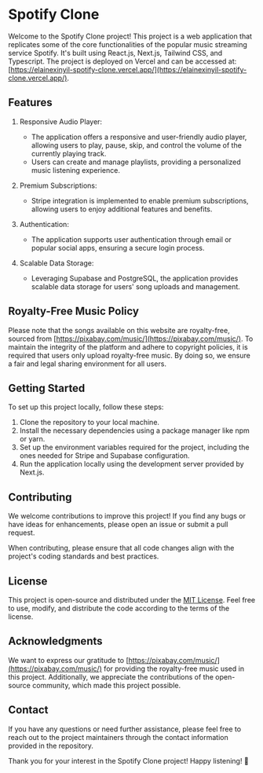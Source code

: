 # Spotify Clone

Welcome to the Spotify Clone project! This project is a web application that replicates some of the core functionalities of the popular music streaming service Spotify. It's built using React.js, Next.js, Tailwind CSS, and Typescript. The project is deployed on Vercel and can be accessed at: [https://elainexinyil-spotify-clone.vercel.app/](https://elainexinyil-spotify-clone.vercel.app/).

## Features

1. Responsive Audio Player:
   - The application offers a responsive and user-friendly audio player, allowing users to play, pause, skip, and control the volume of the currently playing track.
   - Users can create and manage playlists, providing a personalized music listening experience.

2. Premium Subscriptions:
   - Stripe integration is implemented to enable premium subscriptions, allowing users to enjoy additional features and benefits.

3. Authentication:
   - The application supports user authentication through email or popular social apps, ensuring a secure login process.

4. Scalable Data Storage:
   - Leveraging Supabase and PostgreSQL, the application provides scalable data storage for users' song uploads and management.

## Royalty-Free Music Policy

Please note that the songs available on this website are royalty-free, sourced from [https://pixabay.com/music/](https://pixabay.com/music/). To maintain the integrity of the platform and adhere to copyright policies, it is required that users only upload royalty-free music. By doing so, we ensure a fair and legal sharing environment for all users.

## Getting Started

To set up this project locally, follow these steps:

1. Clone the repository to your local machine.
2. Install the necessary dependencies using a package manager like npm or yarn.
3. Set up the environment variables required for the project, including the ones needed for Stripe and Supabase configuration.
4. Run the application locally using the development server provided by Next.js.

## Contributing

We welcome contributions to improve this project! If you find any bugs or have ideas for enhancements, please open an issue or submit a pull request.

When contributing, please ensure that all code changes align with the project's coding standards and best practices.

## License

This project is open-source and distributed under the [MIT License](LICENSE). Feel free to use, modify, and distribute the code according to the terms of the license.

## Acknowledgments

We want to express our gratitude to [https://pixabay.com/music/](https://pixabay.com/music/) for providing the royalty-free music used in this project. Additionally, we appreciate the contributions of the open-source community, which made this project possible.

## Contact

If you have any questions or need further assistance, please feel free to reach out to the project maintainers through the contact information provided in the repository.

Thank you for your interest in the Spotify Clone project! Happy listening! 🎵
